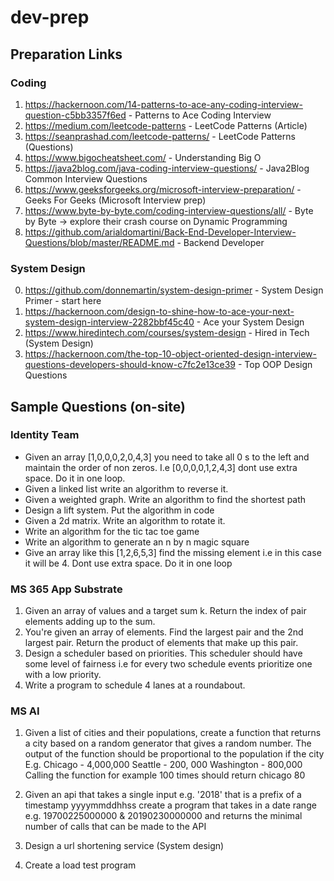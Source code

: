 # dev-prep

## Preparation Links
### Coding
1. https://hackernoon.com/14-patterns-to-ace-any-coding-interview-question-c5bb3357f6ed - Patterns to Ace Coding Interview
2. https://medium.com/leetcode-patterns - LeetCode Patterns (Article)
3. https://seanprashad.com/leetcode-patterns/ - LeetCode Patterns (Questions)
4. https://www.bigocheatsheet.com/ - Understanding Big O
5. https://java2blog.com/java-coding-interview-questions/ - Java2Blog Common Interview Questions
6. https://www.geeksforgeeks.org/microsoft-interview-preparation/ - Geeks For Geeks (Microsoft Interview prep)
7. https://www.byte-by-byte.com/coding-interview-questions/all/ - Byte by Byte -> explore their crash course on Dynamic Programming
8. https://github.com/arialdomartini/Back-End-Developer-Interview-Questions/blob/master/README.md - Backend Developer

### System Design
0. https://github.com/donnemartin/system-design-primer - System Design Primer - start here
1. https://hackernoon.com/design-to-shine-how-to-ace-your-next-system-design-interview-2282bbf45c40 - Ace your System Design
2. https://www.hiredintech.com/courses/system-design - Hired in Tech (System Design)
3. https://hackernoon.com/the-top-10-object-oriented-design-interview-questions-developers-should-know-c7fc2e13ce39 - Top OOP Design Questions


## Sample Questions (on-site)
### Identity Team
- Given an array [1,0,0,0,2,0,4,3] you need to take all 0 s to the left and maintain the order of non zeros. I.e [0,0,0,0,1,2,4,3] dont use extra space. Do it in one loop.
- Given a linked list write an algorithm to reverse it.
- Given a weighted graph. Write an algorithm to find the shortest path
- Design a lift system. Put the algorithm in code
- Given a 2d matrix. Write an algorithm to rotate it.
- Write an algorithm for the tic tac toe game
- Write an algorithm to generate an n by n magic square
- Give an array like this [1,2,6,5,3] find the missing element i.e in this case it will be 4. Dont use extra space. Do it in one loop

### MS 365 App Substrate
1. Given an array of values and a target sum k. Return the index of pair elements adding up to the sum.
2. You're given an array of elements. Find the largest pair and the 2nd largest pair. Return the product of elements that make up this pair.
3. Design a scheduler based on priorities. This scheduler should have some level of fairness i.e for every two schedule events prioritize one with a low priority.
4. Write a program to schedule 4 lanes at a roundabout.

### MS AI
1. Given a list of cities and their populations, create a function that returns a city based on a random generator that gives a random number. The output of the function should be proportional to the population if the city 
E.g. 
Chicago - 4,000,000
Seattle - 200, 000
Washington - 800,000
Calling the function for example 100 times should return chicago 80

2. Given an api that takes a single input e.g. '2018' that is a prefix of a timestamp yyyymmddhhss create a program that takes in a date range e.g. 19700225000000 & 20190230000000 and returns the minimal number of calls that can be made to the API

3. Design a url shortening service (System design) 

4. Create a load test program
